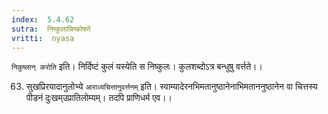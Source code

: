 ```yaml
---
index:  5.4.62
sutra:  निष्कुलान्निष्कोषणे
vritti:  nyasa
---
```


`निकुष्लान् करोति` इति। निर्दिष्टं कुलं यस्येति स निष्कुलः। कुलशब्दोऽत्र बन्धुषु वर्त्तते।।

63. सुखप्रिरयादानुलोभ्ये
`आराध्यचित्तानुवर्त्तनम्` इति। स्वाम्यादेरनभिमतानुष्ठानेनाभिमताननुष्ठानेन वा चित्तस्य पीडनं दुःखम्उप्रातिलोम्यम्। तदपि प्राणिधर्म एव।।

